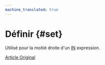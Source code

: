 ```yaml
---
machine_translated: true
---
```


# Définir {#set}

Utilisé pour la moitié droite d'un [IN](../../query_language/select.md#select-in-operators) expression.

[Article Original](https://clickhouse.tech/docs/en/data_types/special_data_types/set/) <!--hide-->

